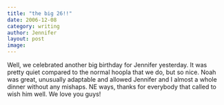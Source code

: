 ```yaml
---
title: "the big 26!!"
date: 2006-12-08
category: writing
author: Jennifer
layout: post
image: 
---
```


Well, we celebrated another big birthday for Jennifer yesterday. It was pretty quiet compared to the normal hoopla that we do, but so nice. Noah was great, unusually adaptable and allowed Jennifer and I almost a whole dinner without any mishaps. NE ways, thanks for everybody that called to wish him well. We love you guys!
